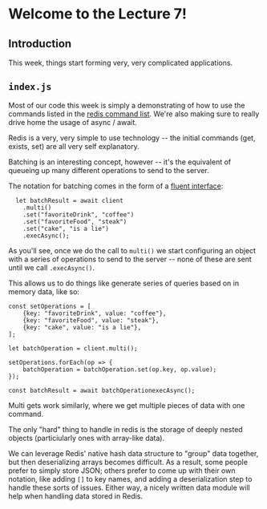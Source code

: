 # Welcome to the Lecture 7!

## Introduction

This week, things start forming very, very complicated applications.

## `index.js`

Most of our code this week is simply a demonstrating of how to use the commands listed in the [redis command list](https://redis.io/commands). We're also making sure to really drive home the usage of async / await.

Redis is a very, very simple to use technology -- the initial commands (get, exists, set) are all very self explanatory.

Batching is an interesting concept, however -- it's the equivalent of queueing up many different operations to send to the server.

The notation for batching comes in the form of a [fluent interface](https://en.wikipedia.org/wiki/Fluent_interface):

```
  let batchResult = await client
    .multi()
    .set("favoriteDrink", "coffee")
    .set("favoriteFood", "steak")
    .set("cake", "is a lie")
    .execAsync();
```

As you'll see, once we do the call to `multi()` we start configuring an object with a series of operations to send to the server -- none of these are sent until we call `.execAsync()`.

This allows us to do things like generate series of queries based on in memory data, like so:

```
const setOperations = [
    {key: "favoriteDrink", value: "coffee"},
    {key: "favoriteFood", value: "steak"},
    {key: "cake", value: "is a lie"},
];

let batchOperation = client.multi();

setOperations.forEach(op => {
    batchOperation = batchOperation.set(op.key, op.value);
});

const batchResult = await batchOperationexecAsync();
```

Multi gets work similarly, where we get multiple pieces of data with one command.

The only "hard" thing to handle in redis is the storage of deeply nested objects (particiularly ones with array-like data).

We can leverage Redis' native hash data structure to "group" data together, but then deserializing arrays becomes difficult. As a result, some people prefer to simply store JSON; others prefer to come up with their own notation, like adding `[]` to key names, and adding a deserialization step to handle these sorts of issues. Either way, a nicely written data module will help when handling data stored in Redis.
